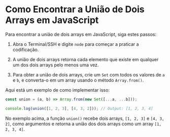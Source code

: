 # Como Encontrar a União de Dois Arrays em JavaScript

Para encontrar a união de dois arrays em JavaScript, siga estes passos:

1.  Abra o Terminal/SSH e digite `node` para começar a praticar a codificação.

2.  A união de dois arrays retorna cada elemento que existe em qualquer um dos dois arrays pelo menos uma vez.

3.  Para obter a união de dois arrays, crie um `Set` com todos os valores de `a` e `b`, e converta-o em um array usando o método `Array.from()`.

Aqui está um exemplo de como implementar isso:

```js
const union = (a, b) => Array.from(new Set([...a, ...b]));

console.log(union([1, 2, 3], [4, 3, 2])); // Output: [1, 2, 3, 4]
```

No exemplo acima, a função `union()` recebe dois arrays, `[1, 2, 3]` e `[4, 3, 2]`, como argumentos e retorna a união dos dois arrays como um array `[1, 2, 3, 4]`.
